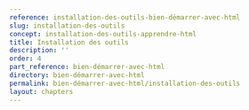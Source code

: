 ```yaml
---
reference: installation-des-outils-bien-démarrer-avec-html
slug: installation-des-outils
concept: installation-des-outils-apprendre-html
title: Installation des outils
description: ''
order: 4
part_reference: bien-démarrer-avec-html
directory: bien-démarrer-avec-html
permalink: bien-démarrer-avec-html/installation-des-outils
layout: chapters
---
```

